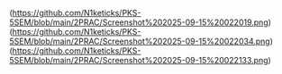 
(https://github.com/N1keticks/PKS-5SEM/blob/main/2PRAC/Screenshot%202025-09-15%20022019.png)
(https://github.com/N1keticks/PKS-5SEM/blob/main/2PRAC/Screenshot%202025-09-15%20022034.png)
(https://github.com/N1keticks/PKS-5SEM/blob/main/2PRAC/Screenshot%202025-09-15%20022133.png)


